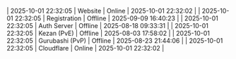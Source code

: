 | 2025-10-01 22:32:05 | Website | Online | 2025-10-01 22:32:02 |
| 2025-10-01 22:32:05 | Registration | Offline | 2025-09-09 16:40:23 |
| 2025-10-01 22:32:05 | Auth Server | Offline | 2025-08-18 09:33:31 |
| 2025-10-01 22:32:05 | Kezan (PvE) | Offline | 2025-08-03 17:58:02 |
| 2025-10-01 22:32:05 | Gurubashi (PvP) | Offline | 2025-08-23 21:44:06 |
| 2025-10-01 22:32:05 | Cloudflare | Online | 2025-10-01 22:32:02 |
